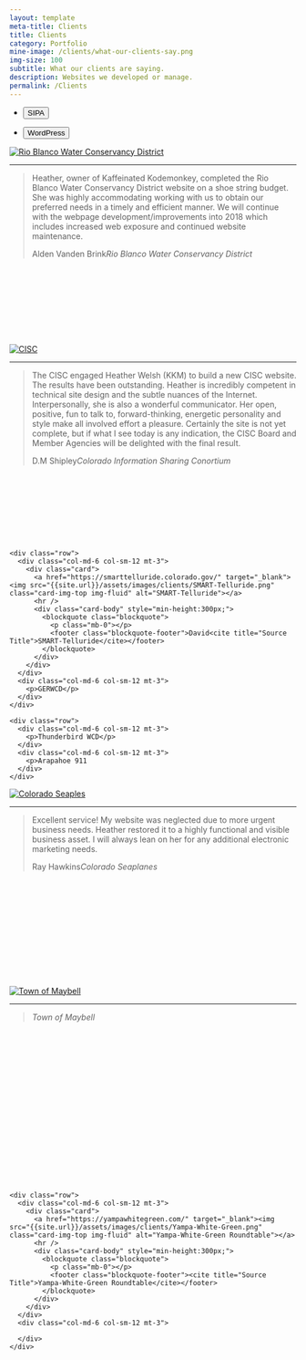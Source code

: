 ```yaml
---
layout: template
meta-title: Clients
title: Clients
category: Portfolio
mine-image: /clients/what-our-clients-say.png
img-size: 100
subtitle: What our clients are saying.
description: Websites we developed or manage.
permalink: /Clients
---
```


<div class="accordion mt-5" id="TabMenu">
  <div class="row mb-5">
    <div class="col">
      <ul class="nav nav-tabs">
        <!-- SIPA -->
        <li class="nav-item pr-0" id="heading-SIPA">
          <p class="text-center pl-0 mt-0 mb-0"><button type="button" class="btn btn-small btn-primary" data-toggle="collapse" data-target="#collapse-SIPA" aria-expanded="false" aria-controls="collapse-SIPA"><i class="fas fa-bullseye"></i> SIPA</button></p>
        </li>
        <!-- WordPress -->
        <li class="nav-item pr-0" id="heading-WordPress">
          <p class="text-center pl-3 pr-3 mt-0 mb-0"><button type="button" class="btn btn-small btn-primary" data-toggle="collapse" data-target="#collapse-WordPress" aria-expanded="false" aria-controls="collapse-WordPress"><i class="fab fa-wordpress"></i> WordPress</button></p>
        </li>
        <!-- Custom -->
        <!-- <li class="nav-item pr-0" id="heading-Custom">
          <p class="text-center pl-0 mt-0 mb-0"><button type="button" class="btn btn-small btn-primary" data-toggle="collapse" data-target="#collapse-Custom" aria-expanded="true" aria-controls="collapse-Custom"><i class="fas fa-landmark"></i> Custom</button></p>
        </li> -->
      </ul>
    </div>
  </div>
  <!-- SIPA -->
  <div id="collapse-SIPA" class="collapse show" aria-labelledby="heading-SIPA" data-parent="#TabMenu">
    <!-- Content -->
    <div class="row">
      <div class="col-md-6 col-sm-12 mt-3">
        <div class="card">
          <a href="https://www.colorado.gov/rbwcd" target="_blank"><img src="{{site.url}}/assets/images/clients/RBWCD.png" class="card-img-top img-fluid" alt="Rio Blanco Water Conservancy District"></a>
          <hr />
          <div class="card-body" style="min-height:300px;">
            <blockquote class="blockquote">
              <p class="mb-0">Heather, owner of Kaffeinated Kodemonkey, completed the Rio Blanco Water Conservancy District website on a shoe string budget. She was highly accommodating working with us to obtain our preferred needs in a timely and efficient manner. We will continue with the webpage development/improvements into 2018 which includes increased web exposure and continued website maintenance.</p>
              <footer class="blockquote-footer">Alden Vanden Brink<cite title="Source Title">Rio Blanco Water Conservancy District</cite></footer>
            </blockquote>
          </div>
        </div>
      </div>
      <div class="col-md-6 col-sm-12 mt-3">
        <div class="card">
          <a href="https://cisc.colorado.gov/" target="_blank"><img src="{{site.url}}/assets/images/clients/ColoradoInformationSharingConsortium.png" class="card-img-top img-fluid img-fluid" alt="CISC"></a>
          <hr />
          <div class="card-body" style="min-height:300px;">
            <blockquote class="blockquote">
              <p class="mb-0">The CISC engaged Heather Welsh (KKM) to build a new CISC website. The results have been outstanding. Heather is incredibly competent in technical site design and the subtle nuances of the Internet. Interpersonally, she is also a wonderful communicator. Her open, positive, fun to talk to, forward-thinking, energetic personality and style make all involved effort a pleasure. Certainly the site is not yet complete, but if what I see today is any indication, the CISC Board and Member Agencies will be delighted with the final result.</p>
              <footer class="blockquote-footer">D.M Shipley<cite title="Source Title">Colorado Information Sharing Conortium</cite></footer>
            </blockquote>
          </div>
        </div>
      </div>
    </div>

    <div class="row">
      <div class="col-md-6 col-sm-12 mt-3">
        <div class="card">
          <a href="https://smarttelluride.colorado.gov/" target="_blank"><img src="{{site.url}}/assets/images/clients/SMART-Telluride.png" class="card-img-top img-fluid" alt="SMART-Telluride"></a>
          <hr />
          <div class="card-body" style="min-height:300px;">
            <blockquote class="blockquote">
              <p class="mb-0"></p>
              <footer class="blockquote-footer">David<cite title="Source Title">SMART-Telluride</cite></footer>
            </blockquote>
          </div>
        </div>
      </div>
      <div class="col-md-6 col-sm-12 mt-3">
        <p>GERWCD</p>
      </div>
    </div>

    <div class="row">
      <div class="col-md-6 col-sm-12 mt-3">
        <p>Thunderbird WCD</p>
      </div>
      <div class="col-md-6 col-sm-12 mt-3">
        <p>Arapahoe 911
      </div>
    </div>
  </div>  <!-- Close Tabe -->

  <!-- WordPress -->
  <div id="collapse-WordPress" class="collapse" aria-labelledby="heading-WordPress" data-parent="#TabMenu">
    <!-- Content -->
    <div class="row">
      <div class="col-md-6 col-sm-12 mt-3">
        <div class="card">
          <a href="https://coseaplanes.org" target="_blank"><img src="{{site.url}}/assets/images/clients/Colorado-Seaplanes.png" class="card-img-top img-fluid" alt="Colorado Seaples"></a>
          <hr />
          <div class="card-body" style="min-height:300px;">
            <blockquote class="blockquote">
              <p class="mb-0">Excellent service! My website was neglected due to more urgent business needs. Heather restored it to a highly functional and visible business asset. I will always lean on her for any additional electronic marketing needs.</p>
              <footer class="blockquote-footer">Ray Hawkins<cite title="Source Title">Colorado Seaplanes</cite></footer>
            </blockquote>
          </div>
        </div>
      </div>
      <div class="col-md-6 col-sm-12 mt-3">
        <div class="card">
          <a href="https://maybellcolorado.com/" target="_blank"><img src="{{site.url}}/assets/images/clients/Town-Maybell.png" class="card-img-top img-fluid" alt="Town of Maybell"></a>
          <hr />
          <div class="card-body" style="min-height:300px;">
            <blockquote class="blockquote">
              <p class="mb-0"></p>
              <footer class="blockquote-footer"><cite title="Source Title">Town of Maybell</cite></footer>
            </blockquote>
          </div>
        </div>
      </div>
    </div>

    <div class="row">
      <div class="col-md-6 col-sm-12 mt-3">
        <div class="card">
          <a href="https://yampawhitegreen.com/" target="_blank"><img src="{{site.url}}/assets/images/clients/Yampa-White-Green.png" class="card-img-top img-fluid" alt="Yampa-White-Green Roundtable"></a>
          <hr />
          <div class="card-body" style="min-height:300px;">
            <blockquote class="blockquote">
              <p class="mb-0"></p>
              <footer class="blockquote-footer"><cite title="Source Title">Yampa-White-Green Roundtable</cite></footer>
            </blockquote>
          </div>
        </div>
      </div>
      <div class="col-md-6 col-sm-12 mt-3">

      </div>
    </div>
  </div>  <!-- Close Tabe -->
  <!-- Custom -->

  </div>
